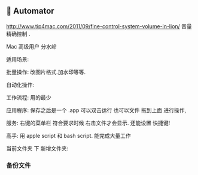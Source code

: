 ##  Automator
http://www.tip4mac.com/2011/09/fine-control-system-volume-in-lion/              音量精确控制 .       

Mac 高级用户 分水岭


适用场景:

批量操作:  改图片格式.加水印等等.

自动化操作: 







工作流程: 用的最少

应用程序: 保存之后是一个 .app 可以双击运行
也可以文件 拖到上面 进行操作,



服务: 右键的菜单栏  符合要求时候  右击文件才会显示.
还能设置 快捷键!




高手: 用  apple script   和 bash script. 能完成大量工作



当前文件夹 下 新增文件夹:



### 备份文件




